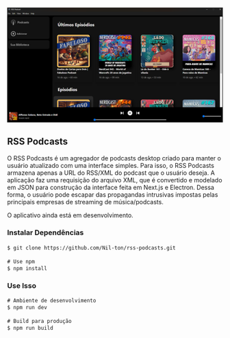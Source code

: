 <!-- Icon https://reactsvgicons.com/ -->
<!-- Podcast RSS https://chartable.com/ -->

<p align="center"><img src="./read.png"></p>

## RSS Podcasts

O RSS Podcasts é um agregador de podcasts desktop criado para manter o usuário atualizado com uma interface simples. Para isso, o RSS Podcasts armazena apenas a URL do RSS/XML do podcast que o usuário deseja. A aplicação faz uma requisição do arquivo XML, que é convertido e modelado em JSON para construção da interface feita em Next.js e Electron. Dessa forma, o usuário pode escapar das propagandas intrusivas impostas pelas principais empresas de streaming de música/podcasts.

O aplicativo ainda está em desenvolvimento.

### Instalar Dependências

```
$ git clone https://github.com/Nil-ton/rss-podcasts.git

# Use npm
$ npm install
```

### Use Isso

```
# Ambiente de desenvolvimento
$ npm run dev

# Build para produção
$ npm run build
```
